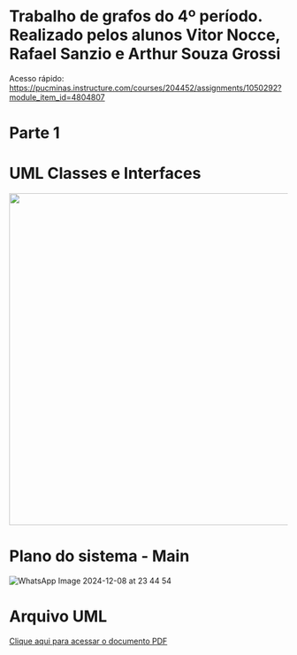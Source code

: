# Trabalho de grafos do 4º período. Realizado pelos alunos Vitor Nocce, Rafael Sanzio e Arthur Souza Grossi

Acesso rápido: https://pucminas.instructure.com/courses/204452/assignments/1050292?module_item_id=4804807
# Parte 1
# UML Classes e Interfaces
<img src="https://github.com/user-attachments/assets/b10ef59f-10a4-4592-ae51-e51d9a1eee64" width="900" height="600" />

# Plano do sistema - Main
![WhatsApp Image 2024-12-08 at 23 44 54](https://github.com/user-attachments/assets/378e7299-7750-4b2e-9c93-d537831b3f6f)


# Arquivo UML
[Clique aqui para acessar o documento PDF](UMLTrabalhoGrafos.dia)
